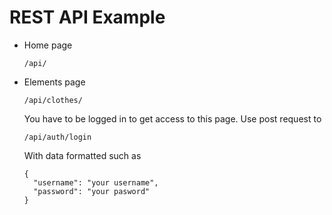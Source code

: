 # REST API Example

- Home page

  ```
  /api/
  ```
- Elements page

  ```
  /api/clothes/
  ```
  You have to be logged in to get access to this page. Use post request to
  
  ```
  /api/auth/login
  ```
  With data formatted such as
  ```
  {
    "username": "your username",
    "password": "your pasword"
  }
